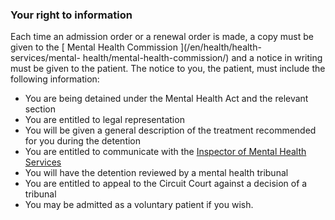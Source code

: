 ###  Your right to information

Each time an admission order or a renewal order is made, a copy must be given
to the [ Mental Health Commission ](/en/health/health-services/mental-
health/mental-health-commission/) and a notice in writing must be given to the
patient. The notice to you, the patient, must include the following
information:

  * You are being detained under the Mental Health Act and the relevant section 
  * You are entitled to legal representation 
  * You will be given a general description of the treatment recommended for you during the detention 
  * You are entitled to communicate with the [ Inspector of Mental Health Services ](/en/health/health-services/mental-health/inspector-of-mental-health-services/)
  * You will have the detention reviewed by a mental health tribunal 
  * You are entitled to appeal to the Circuit Court against a decision of a tribunal 
  * You may be admitted as a voluntary patient if you wish. 
